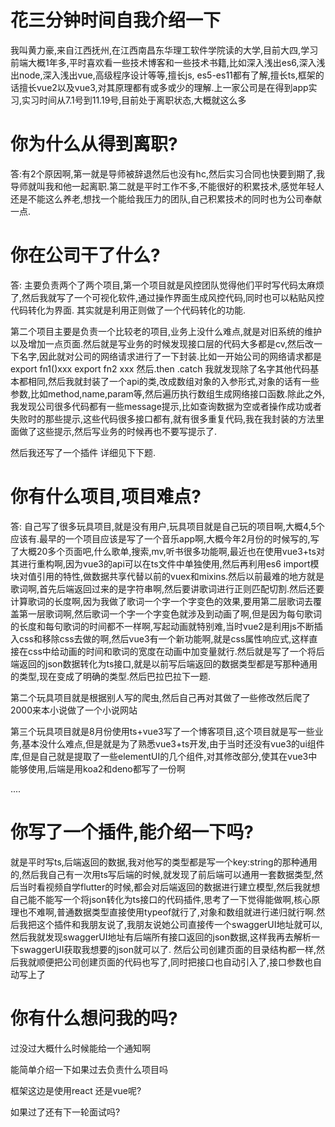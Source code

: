 # 花三分钟时间自我介绍一下

我叫黄力豪,来自江西抚州,在江西南昌东华理工软件学院读的大学,目前大四,学习前端大概1年多,平时喜欢看一些技术博客和一些技术书籍,比如深入浅出es6,深入浅出node,深入浅出vue,高级程序设计等等,擅长js, es5-es11都有了解,擅长ts,框架的话擅长vue2以及vue3,对其原理都有或多或少的理解.上一家公司是在得到app实习,实习时间从7.1号到11.19号,目前处于离职状态,大概就这么多

# 你为什么从得到离职?

答:有2个原因啊,第一就是导师被辞退然后也没有hc,然后实习合同也快要到期了,我导师就叫我和他一起离职.第二就是平时工作不多,不能很好的积累技术,感觉年轻人还是不能这么养老,想找一个能给我压力的团队,自己积累技术的同时也为公司奉献一点.


# 你在公司干了什么?

答: 主要负责两个了两个项目,第一个项目就是风控团队觉得他们平时写代码太麻烦了,然后我就写了一个可视化软件,通过操作界面生成风控代码,同时也可以粘贴风控代码转化为界面.
其实就是利用正则做了一个代码转化的功能.

第二个项目主要是负责一个比较老的项目,业务上没什么难点,就是对旧系统的维护以及增加一点页面.然后就是写业务的时候发现接口层的代码大多都是cv,然后改一下名字,因此就对公司的网络请求进行了一下封装.比如一开始公司的网络请求都是 export fn1()xxx export fn2 xxx 然后.then .catch 我就发现除了名字其他代码基本都相同,然后我就封装了一个api的类,改成数组对象的入参形式,对象的话有一些参数,比如method,name,param等,然后遍历执行数组生成网络接口函数.除此之外,我发现公司很多代码都有一些message提示,比如查询数据为空或者操作成功或者失败时的那些提示,这些代码很多接口都有,就有很多重复代码,我在我封装的方法里面做了这些提示,然后写业务的时候再也不要写提示了.

然后我还写了一个插件 详细见下下题.


# 你有什么项目,项目难点?

答: 自己写了很多玩具项目,就是没有用户,玩具项目就是自己玩的项目啊,大概4,5个应该有.最早的一个项目应该是写了一个音乐app啊,大概今年2月份的时候写的,写了大概20多个页面吧,什么歌单,搜索,mv,听书很多功能啊,最近也在使用vue3+ts对其进行重构啊,因为vue3的api可以在ts文件中单独使用,然后再利用es6 import模块对值引用的特性,做数据共享代替以前的vuex和mixins.然后以前最难的地方就是歌词啊,首先后端返回过来的是字符串啊,然后要讲歌词进行正则匹配切割.然后还要计算歌词的长度啊,因为我做了歌词一个字一个字变色的效果,要用第二层歌词去覆盖第一层歌词啊,然后歌词一个字一个字变色就涉及到动画了啊,但是因为每句歌词的长度和每句歌词的时间都不一样啊,写起动画就特别难,当时vue2是利用js不断插入css和移除css去做的啊,然后vue3有一个新功能啊,就是css属性响应式,这样直接在css中给动画的时间和歌词的宽度在动画中加变量就行.然后就是写了一个将后端返回的json数据转化为ts接口,就是以前写后端返回的数据类型都是写那种通用的类型,现在变成了明确的类型.然后巴拉巴拉下一题.


第二个玩具项目就是根据别人写的爬虫,然后自己再对其做了一些修改然后爬了2000来本小说做了一个小说网站

第三个玩具项目就是8月份使用ts+vue3写了一个博客项目,这个项目就是写一些业务,基本没什么难点,但是就是为了熟悉vue3+ts开发,由于当时还没有vue3的ui组件库,但是自己就是提取了一些elementUI的几个组件,对其修改部分,使其在vue3中能够使用,后端是用koa2和deno都写了一份啊

.... 


# 你写了一个插件,能介绍一下吗?

就是平时写ts,后端返回的数据,我对他写的类型都是写一个key:string的那种通用的,然后我自己有一次用ts写后端的时候,就发现了前后端可以通用一套数据类型,然后当时看视频自学flutter的时候,都会对后端返回的数据进行建立模型,然后我就想自己能不能写一个将json转化为ts接口的代码插件,思考了一下觉得能做啊,核心原理也不难啊,普通数据类型直接使用typeof就行了,对象和数组就进行递归就行啊.然后我把这个插件和我朋友说了,我朋友说她公司直接传一个swaggerUI地址就可以,然后我就发现swaggerUI地址有后端所有接口返回的json数据,这样我再去解析一下swaggerUI获取我想要的json就可以了.
然后公司创建页面的目录结构都一样,然后我就顺便把公司创建页面的代码也写了,同时把接口也自动引入了,接口参数也自动写上了


# 你有什么想问我的吗?

过没过大概什么时候能给一个通知啊

能简单介绍一下如果过去负责什么项目吗

框架这边是使用react 还是vue呢?


如果过了还有下一轮面试吗?

